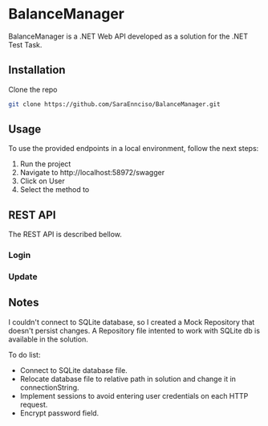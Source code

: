 # BalanceManager

BalanceManager is a .NET Web API developed as a solution for the .NET Test Task.

## Installation

Clone the repo
```bash
git clone https://github.com/SaraEnnciso/BalanceManager.git
```

## Usage

To use the provided endpoints in a local environment, follow the next steps: 

1. Run the project
2. Navigate to http://localhost:58972/swagger
3. Click on User
4. Select the method to 

## REST API

The REST API is described bellow.

### Login
### Update

## Notes

I couldn't connect to SQLite database, so I created a Mock Repository that doesn't persist changes. A Repository file intented to work with SQLite db is available in the solution.

To do list:
- Connect to SQLite database file.
- Relocate database file to relative path in solution and change it in connectionString.
- Implement sessions to avoid entering user credentials on each HTTP request.
- Encrypt password field.
